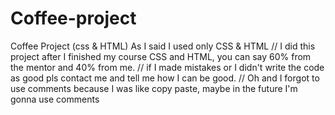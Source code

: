# Coffee-project
Coffee Project (css &amp; HTML) 
As I said I used only CSS & HTML //
I did this project after I finished my course CSS and HTML, you can say 60% from the mentor and 40% from me. //
if I made mistakes or I didn't write the code as good pls contact me and tell me how I can be good. //
Oh and I forgot to use comments because I was like copy paste, maybe in the future I'm gonna use comments
